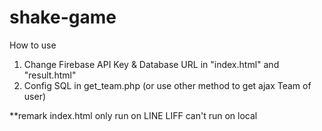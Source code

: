 # shake-game
How to use
1. Change Firebase API Key & Database URL in "index.html" and "result.html"
2. Config SQL in get_team.php (or use other method to get ajax Team of user)


**remark index.html only run on LINE LIFF can't run on local